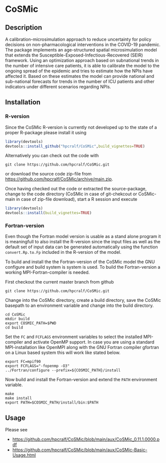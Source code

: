 # CoSMic

## Description 
A calibration-microsimulation approach to reduce uncertainty for
policy decisions on non-pharmacological interventions in the COVID-19
pandemic.
The package implements an age-structured spatial microsimulation model that
extends the Susceptible-Exposed-Infectious-Recovered (SEIR) framework.
Using an optimization approach based on subnational trends in the number of
intensive care patients, it is able to calibrate the model to the ongoing
spread of the epidemic and tries to estimate how the NPIs have affected it.
Based on these estimates the model can provide national and sub-national
forecasts for trends in the number of ICU patients and other indicators
under different scenarios regarding NPIs.

## Installation

### R-version
Since the CoSMic R-version is currently not developed up to the state of a 
proper R-package please install it using
```R
library(devtools)
devtools::install_github("hpcralf/CoSMic",build_vignettes=TRUE)
```

Alternatively you can check out the code with

```
git clone https://github.com/hpcralf/CoSMic.git
```
or download the source code zip-file from https://github.com/hpcralf/CoSMic/archive/main.zip.

Once having checked out the code or extracted the source-package, change to the code directory
(CoSMic in case of git-chekcout or CoSMic-main in case of zip-file download), start a R session
and execute

```R
library(devtools)
devtools::install(build_vignettes=TRUE)
```
### Fortran-version
Even though the Fortran model version is usable as a stand alone program it is meaningfull to
also install the R-version since the input files as well as the default set of input data can
be generated automatically using the function `convert.Rp.to.Fp` included in the R-version of
the model.

To build and install the the Fortran-version of the CoSMic model the GNU configure and build system is 
system is used. To build the Fortran-version a working MPI-Fortran-compiler is needed.

First checkout the current master branch from github

```Fortran
git clone https://github.com/hpcralf/CoSMic.git
```

Change into the CoSMic directory, create a build directory, save the CoSMic basepath to an 
environment variable and change into the build directory.

```Fortran
cd CoSMic
mkdir build
export COSMIC_PATH=$PWD
cd build
```

Set the `FC` and `FCFLAGS` environment variables to select the installed MPI-compiler and activate
OpenMP support. In case you are using a standard MPI-installation like OpenMPI along with the GNU
Fortran compiler gfortran on a Linux based system this will work like stated below.

```Fortran
export FC=mpif90
export FCFLAGS="-fopenmp -O3"
../Fortran/configure --prefix=${COSMIC_PATH}/install
```

Now build and install the Fortran-version and extend the `PATH` environment variable.

```Fortran
make
make install
export PATH=$COSMIC_PATH/install/bin:$PATH
```

## Usage
Please see

* https://github.com/hpcralf/CoSMic/blob/main/aux/CoSMic_0.11.1.0000.pdf
* https://github.com/hpcralf/CoSMic/blob/main/aux/CoSMic-Basic-Usage.html
